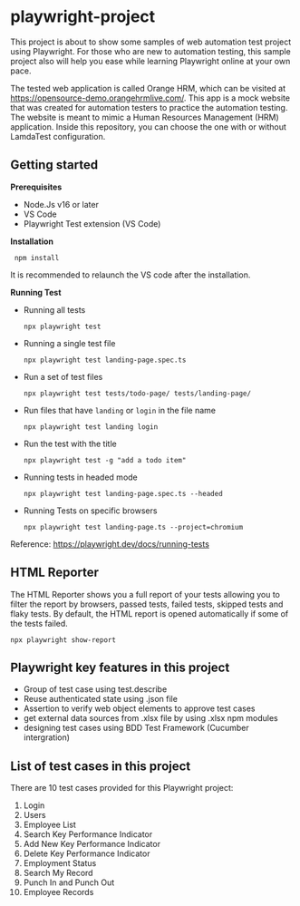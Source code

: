# playwright-project

This project is about to show some samples of web automation test project using Playwright. For those who are new to automation testing, this sample project also will help you ease while learning Playwright online at your own pace.

The tested web application is called Orange HRM, which can be visited at https://opensource-demo.orangehrmlive.com/. This app is a mock website that was created for automation testers to practice the automation testing. The website is meant to mimic a Human Resources Management (HRM) application. Inside this repository, you can choose the one with or without LamdaTest configuration.

## Getting started

**Prerequisites**

 - Node.Js v16 or later
 - VS Code
 - Playwright Test extension (VS Code)

**Installation**

    
   ```
    npm install
   ```
   
   It is recommended to relaunch the VS code after the installation.
    
**Running Test**
-   Running all tests
    
    ```
    npx playwright test
    ```
    
-   Running a single test file
    
    ```
    npx playwright test landing-page.spec.ts
    ```
    
-   Run a set of test files
    
    ```
    npx playwright test tests/todo-page/ tests/landing-page/
    ```
    
-   Run files that have  `landing`  or  `login`  in the file name
    
    ```
    npx playwright test landing login
    ```
    
-   Run the test with the title
    
    ```
    npx playwright test -g "add a todo item"
    ```
    
-   Running tests in headed mode
    
    ```
    npx playwright test landing-page.spec.ts --headed
    ```
    
-   Running Tests on specific browsers
    
    ```
    npx playwright test landing-page.ts --project=chromium
    ```

Reference: https://playwright.dev/docs/running-tests

## HTML Reporter

The HTML Reporter shows you a full report of your tests allowing you to filter the report by browsers, passed tests, failed tests, skipped tests and flaky tests. By default, the HTML report is opened automatically if some of the tests failed.

```
npx playwright show-report
```




## Playwright key features in this project

- Group of test case using test.describe
- Reuse authenticated state using .json file
- Assertion to verify web object elements to approve test cases
- get external data sources from .xlsx file by using .xlsx npm modules
- designing test cases using BDD Test Framework (Cucumber intergration)

## List of test cases in this project

There are 10 test cases provided for this Playwright project:

1. Login
2. Users
3. Employee List
4. Search Key Performance Indicator
5. Add New Key Performance Indicator
6. Delete Key Performance Indicator
7. Employment Status
8. Search My Record
9. Punch In and Punch Out
10. Employee Records

